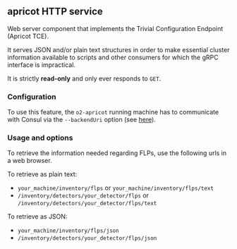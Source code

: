## apricot HTTP service

Web server component that implements the Trivial Configuration Endpoint (Apricot TCE). 

It serves JSON and/or plain text structures in order to make essential cluster information available to scripts and other consumers for which the gRPC interface is impractical.

It is strictly **read-only** and only ever responds to `GET`.

### Configuration

To use this feature, the `o2-apricot` running machine has to communicate with Consul via the `--backendUri` option (see [here](apricot.md)).

### Usage and options

To retrieve the information needed regarding FLPs, use the following urls in a web browser.

To retrieve as plain text:
* `your_machine/inventory/flps` or `your_machine/inventory/flps/text`
* `/inventory/detectors/your_detector/flps` or `/inventory/detectors/your_detector/flps/text`

To retrieve as JSON:
* `your_machine/inventory/flps/json`
* `/inventory/detectors/your_detector/flps/json`
